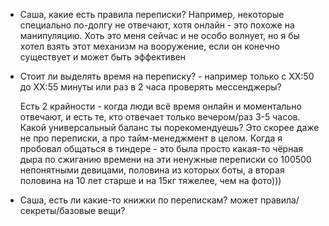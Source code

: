 
* Саша, какие есть правила переписки? Например, некоторые специально по-долгу не отвечают, хотя онлайн - это похоже на манипуляцию. Хоть это меня сейчас и не особо волнует, но я бы хотел взять этот механизм на вооружение, если он конечно существует и может быть эффективен
  
* Стоит ли выделять время на переписку? - например только с XX:50 до ХХ:55 минуты или раз в 2 часа проверять мессенджеры? 
  
  Есть 2 крайности - когда люди всё время онлайн и моментально отвечают, 
  и есть те, кто отвечает только вечером/раз 3-5 часов. Какой универсальный баланс ты порекомендуешь? Это скорее даже не про переписки, а про тайм-менеджмент в целом. Когда я пробовал общаться в тиндере - это была просто какая-то чёрная дыра по сжиганию времени на эти ненужные переписки со 100500 непонятными девицами, половина из которых боты, а вторая половина на 10 лет старше и на 15кг тяжелее, чем на фото)))

* Саша, есть ли какие-то книжки по перепискам? может правила/секреты/базовые вещи?